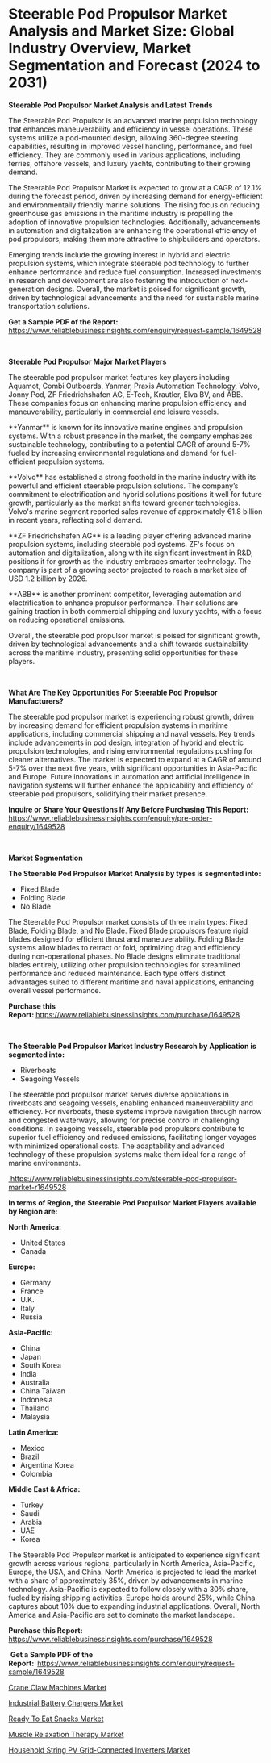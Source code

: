 <p><h1>Steerable Pod Propulsor Market Analysis and Market Size: Global Industry Overview, Market Segmentation and Forecast (2024 to 2031)</h1></p><p><strong>Steerable Pod Propulsor Market Analysis and Latest Trends</strong></p>
<p><p>The Steerable Pod Propulsor is an advanced marine propulsion technology that enhances maneuverability and efficiency in vessel operations. These systems utilize a pod-mounted design, allowing 360-degree steering capabilities, resulting in improved vessel handling, performance, and fuel efficiency. They are commonly used in various applications, including ferries, offshore vessels, and luxury yachts, contributing to their growing demand.</p><p>The Steerable Pod Propulsor Market is expected to grow at a CAGR of 12.1% during the forecast period, driven by increasing demand for energy-efficient and environmentally friendly marine solutions. The rising focus on reducing greenhouse gas emissions in the maritime industry is propelling the adoption of innovative propulsion technologies. Additionally, advancements in automation and digitalization are enhancing the operational efficiency of pod propulsors, making them more attractive to shipbuilders and operators.</p><p>Emerging trends include the growing interest in hybrid and electric propulsion systems, which integrate steerable pod technology to further enhance performance and reduce fuel consumption. Increased investments in research and development are also fostering the introduction of next-generation designs. Overall, the market is poised for significant growth, driven by technological advancements and the need for sustainable marine transportation solutions.</p></p>
<p><strong>Get a Sample PDF of the Report:&nbsp;</strong> <a href="https://www.reliablebusinessinsights.com/enquiry/request-sample/1649528?utm_campaign=97&utm_medium=2&utm_source=Github&utm_content=ia&utm_term=19112024&utm_id=steerable-pod-propulsor">https://www.reliablebusinessinsights.com/enquiry/request-sample/1649528</a></p>
<p>&nbsp;</p>
<p><strong>Steerable Pod Propulsor Major Market Players</strong></p>
<p><p>The steerable pod propulsor market features key players including Aquamot, Combi Outboards, Yanmar, Praxis Automation Technology, Volvo, Jonny Pod, ZF Friedrichshafen AG, E-Tech, Krautler, Elva BV, and ABB. These companies focus on enhancing marine propulsion efficiency and maneuverability, particularly in commercial and leisure vessels.</p><p>**Yanmar** is known for its innovative marine engines and propulsion systems. With a robust presence in the market, the company emphasizes sustainable technology, contributing to a potential CAGR of around 5-7% fueled by increasing environmental regulations and demand for fuel-efficient propulsion systems.</p><p>**Volvo** has established a strong foothold in the marine industry with its powerful and efficient steerable propulsion solutions. The company’s commitment to electrification and hybrid solutions positions it well for future growth, particularly as the market shifts toward greener technologies. Volvo's marine segment reported sales revenue of approximately €1.8 billion in recent years, reflecting solid demand.</p><p>**ZF Friedrichshafen AG** is a leading player offering advanced marine propulsion systems, including steerable pod systems. ZF's focus on automation and digitalization, along with its significant investment in R&D, positions it for growth as the industry embraces smarter technology. The company is part of a growing sector projected to reach a market size of USD 1.2 billion by 2026.</p><p>**ABB** is another prominent competitor, leveraging automation and electrification to enhance propulsor performance. Their solutions are gaining traction in both commercial shipping and luxury yachts, with a focus on reducing operational emissions.</p><p>Overall, the steerable pod propulsor market is poised for significant growth, driven by technological advancements and a shift towards sustainability across the maritime industry, presenting solid opportunities for these players.</p></p>
<p>&nbsp;</p>
<p><strong>What Are The Key Opportunities For Steerable Pod Propulsor Manufacturers?</strong></p>
<p><p>The steerable pod propulsor market is experiencing robust growth, driven by increasing demand for efficient propulsion systems in maritime applications, including commercial shipping and naval vessels. Key trends include advancements in pod design, integration of hybrid and electric propulsion technologies, and rising environmental regulations pushing for cleaner alternatives. The market is expected to expand at a CAGR of around 5-7% over the next five years, with significant opportunities in Asia-Pacific and Europe. Future innovations in automation and artificial intelligence in navigation systems will further enhance the applicability and efficiency of steerable pod propulsors, solidifying their market presence.</p></p>
<p><strong>Inquire or Share Your Questions If Any Before Purchasing This Report:</strong> <a href="https://www.reliablebusinessinsights.com/enquiry/pre-order-enquiry/1649528?utm_campaign=97&utm_medium=2&utm_source=Github&utm_content=ia&utm_term=19112024&utm_id=steerable-pod-propulsor">https://www.reliablebusinessinsights.com/enquiry/pre-order-enquiry/1649528</a></p>
<p>&nbsp;</p>
<p><strong>Market Segmentation</strong></p>
<p><strong>The Steerable Pod Propulsor Market Analysis by types is segmented into:</strong></p>
<p><ul><li>Fixed Blade</li><li>Folding Blade</li><li>No Blade</li></ul></p>
<p><p>The Steerable Pod Propulsor market consists of three main types: Fixed Blade, Folding Blade, and No Blade. Fixed Blade propulsors feature rigid blades designed for efficient thrust and maneuverability. Folding Blade systems allow blades to retract or fold, optimizing drag and efficiency during non-operational phases. No Blade designs eliminate traditional blades entirely, utilizing other propulsion technologies for streamlined performance and reduced maintenance. Each type offers distinct advantages suited to different maritime and naval applications, enhancing overall vessel performance.</p></p>
<p><strong>Purchase this Report:&nbsp;</strong><a href="https://www.reliablebusinessinsights.com/purchase/1649528?utm_campaign=97&utm_medium=2&utm_source=Github&utm_content=ia&utm_term=19112024&utm_id=steerable-pod-propulsor">https://www.reliablebusinessinsights.com/purchase/1649528</a></p>
<p>&nbsp;</p>
<p><strong>The Steerable Pod Propulsor Market Industry Research by Application is segmented into:</strong></p>
<p><ul><li>Riverboats</li><li>Seagoing Vessels</li></ul></p>
<p><p>The steerable pod propulsor market serves diverse applications in riverboats and seagoing vessels, enabling enhanced maneuverability and efficiency. For riverboats, these systems improve navigation through narrow and congested waterways, allowing for precise control in challenging conditions. In seagoing vessels, steerable pod propulsors contribute to superior fuel efficiency and reduced emissions, facilitating longer voyages with minimized operational costs. The adaptability and advanced technology of these propulsion systems make them ideal for a range of marine environments.</p></p>
<p><a href="https://www.reliablebusinessinsights.com/steerable-pod-propulsor-market-r1649528?utm_campaign=97&utm_medium=2&utm_source=Github&utm_content=ia&utm_term=19112024&utm_id=steerable-pod-propulsor">&nbsp;https://www.reliablebusinessinsights.com/steerable-pod-propulsor-market-r1649528</a></p>
<p><strong>In terms of Region, the Steerable Pod Propulsor Market Players available by Region are:</strong></p>
<p>
    <p> <strong> North America: </strong>
        <ul>
            <li>United States</li>
            <li>Canada</li>
        </ul>
        </p> 
    <p> <strong> Europe: </strong>
        <ul>
            <li>Germany</li>
            <li>France</li>
            <li>U.K.</li>
            <li>Italy</li>
            <li>Russia</li>
        </ul>
        </p> 
    <p> <strong> Asia-Pacific: </strong>
        <ul>
            <li>China</li>
            <li>Japan</li>
            <li>South Korea</li>
            <li>India</li>
            <li>Australia</li>
            <li>China Taiwan</li>
            <li>Indonesia</li>
            <li>Thailand</li>
            <li>Malaysia</li>
        </ul>
        </p> 
    <p> <strong> Latin America: </strong>
        <ul>
            <li>Mexico</li>
            <li>Brazil</li>
            <li>Argentina Korea</li>
            <li>Colombia</li>
        </ul>
        </p> 
    <p> <strong> Middle East & Africa: </strong>
        <ul>
            <li>Turkey</li>
            <li>Saudi</li>
            <li>Arabia</li>
            <li>UAE</li>
            <li>Korea</li>
        </ul>
    </p>
    </p>
<p><p>The Steerable Pod Propulsor market is anticipated to experience significant growth across various regions, particularly in North America, Asia-Pacific, Europe, the USA, and China. North America is projected to lead the market with a share of approximately 35%, driven by advancements in marine technology. Asia-Pacific is expected to follow closely with a 30% share, fueled by rising shipping activities. Europe holds around 25%, while China captures about 10% due to expanding industrial applications. Overall, North America and Asia-Pacific are set to dominate the market landscape.</p></p>
<p><strong>Purchase this Report: </strong><a href="https://www.reliablebusinessinsights.com/purchase/1649528?utm_campaign=97&utm_medium=2&utm_source=Github&utm_content=ia&utm_term=19112024&utm_id=steerable-pod-propulsor">https://www.reliablebusinessinsights.com/purchase/1649528</a></p>
<p>&nbsp;<strong>Get a Sample PDF of the Report:&nbsp;&nbsp;</strong><a href="https://www.reliablebusinessinsights.com/enquiry/request-sample/1649528?utm_campaign=97&utm_medium=2&utm_source=Github&utm_content=ia&utm_term=19112024&utm_id=steerable-pod-propulsor">https://www.reliablebusinessinsights.com/enquiry/request-sample/1649528</a></p>
<p><strong></strong></p>
<p><p><a href="https://www.linkedin.com/pulse/navigating-crane-claw-machines-market-expert-analysis-f61ie?utm_campaign=97&utm_medium=2&utm_source=Github&utm_content=ia&utm_term=19112024&utm_id=steerable-pod-propulsor">Crane Claw Machines Market</a></p><p><a href="https://www.linkedin.com/pulse/industrial-battery-chargers-market-indicators-size-regional-oc86e?utm_campaign=97&utm_medium=2&utm_source=Github&utm_content=ia&utm_term=19112024&utm_id=steerable-pod-propulsor">Industrial Battery Chargers Market</a></p><p><a href="https://issuu.com/reportprime-2/docs/ready-to-eat-snacks-market-size-203_c5ce63e1a324af?utm_campaign=97&utm_medium=2&utm_source=Github&utm_content=ia&utm_term=19112024&utm_id=steerable-pod-propulsor">Ready To Eat Snacks Market</a></p><p><a href="https://issuu.com/reportprime-2/docs/muscle-relaxation-therapy-market-si_2406cdbf9c9673?utm_campaign=97&utm_medium=2&utm_source=Github&utm_content=ia&utm_term=19112024&utm_id=steerable-pod-propulsor">Muscle Relaxation Therapy Market</a></p><p><a href="https://github.com/ParvinKhatun77/Market-Research-Report-List-1/blob/main/household-string-pv-grid-connected-inverters-market.md?utm_campaign=97&utm_medium=2&utm_source=Github&utm_content=ia&utm_term=19112024&utm_id=steerable-pod-propulsor">Household String PV Grid-Connected Inverters Market</a></p></p>